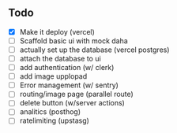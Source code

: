 
## Todo 
- [x] Make it deploy (vercel)
 - [ ] Scaffold basic ui with mock daha 
 - [ ] actually set up the database (vercel postgres)
- [ ] attach the database to ui
- [ ] add authentication (w/ clerk)
- [ ] add image upplopad 
- [ ] Error management  (w/ sentry)
- [ ] routing/image page (parallel route)
-  [ ] delete button (w/server actions)
- [ ] analitics (posthog)
- [ ] ratelimiting (upstasg)